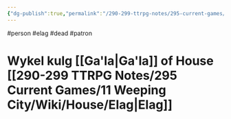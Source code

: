 ```yaml
---
{"dg-publish":true,"permalink":"/290-299-ttrpg-notes/295-current-games/11-weeping-city/wiki/person/wykel/"}
---
```



#person #elag #dead #patron 

# Wykel kulg [[Ga'la\|Ga'la]] of House [[290-299 TTRPG Notes/295 Current Games/11 Weeping City/Wiki/House/Elag\|Elag]]